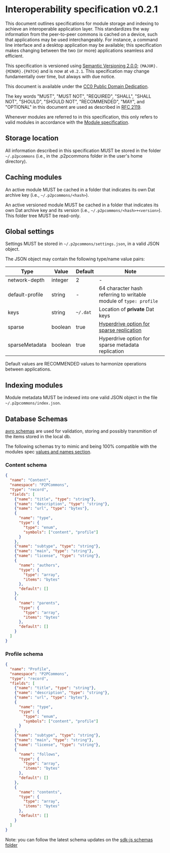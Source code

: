# Interoperability specification v0.2.1

This document outlines specifications for module storage and indexing to achieve an interoperable application layer. This standardizes the way
information from the peer-to-peer commons is cached on a device, such that applications may be used interchangeably. For instance, a command line interface and a desktop
application may be available; this specification makes changing between the two (or more) applications seamless and efficient.

This specification is versioned using [Semantic Versioning
2.0.0](https://semver.org/); `{MAJOR}.{MINOR}.{PATCH}` and is now at
`v0.2.1`. This specification may change fundamentally over time, but always with due notice.

This document is available under the [CC0 Public Domain
Dedication](https://creativecommons.org/publicdomain/zero/1.0/legalcode).

The key words "MUST", "MUST NOT", "REQUIRED", "SHALL", "SHALL NOT",
"SHOULD", "SHOULD NOT", "RECOMMENDED", "MAY", and "OPTIONAL" in this
document are used as described in [RFC
2119](https://www.ietf.org/rfc/rfc2119.txt).

Whenever modules are referred to in this specification, this only refers to valid modules in accordance with the [Module specification](./module.md).

## Storage location

All information described in this specification MUST be stored in the folder `~/.p2pcommons` (i.e., in the .p2pcommons folder in the user's home directory).

## Caching modules

An active module MUST be cached in a folder that indicates its own Dat archive key (i.e., `~/.p2pcommons/<hash>`).

An active versioned module MUST be cached in a folder that indicates its own Dat archive key and its version (i.e., `~/.p2pcommons/<hash>+<version>`). This folder tree MUST be read-only.

## Global settings

Settings MUST be stored in `~/.p2pcommons/settings.json`, in a valid JSON object.

The JSON object may contain the following type/name value pairs:

| Type            | Value   | Default  | Note                                                                                                                            |
|-----------------|---------|----------|---------------------------------------------------------------------------------------------------------------------------------|
| network-depth   | integer | 2        | -                                                                                                                               |
| default-profile | string  | -        | 64 character hash referring to writable module of `type: profile`                                                               |
| keys            | string  | `~/.dat` | Location of **private** Dat keys                                                                                                            |
| sparse          | boolean | true     |  [Hyperdrive option for sparse replication](https://github.com/mafintosh/hyperdrive#var-archive--hyperdrivestorage-key-options) |
| sparseMetadata  | boolean | true     | Hyperdrive option for sparse metadata replication                                                                               |

Default values are RECOMMENDED values to harmonize operations between applications.

## Indexing modules

Module metadata MUST be indexed into one valid JSON object in the file `~/.p2pcommons/index.json`.

## Database Schemas

[avro schemas](https://avro.apache.org/docs/1.8.1/spec.html) are used for validation, storing and possibly transmition of the items stored in the local db.

The following schemas try to mimic and being 100% compatible with the modules spec [values and names section](modules.md#namevalues).

### Content schema

```json
{
  "name": "Content",
  "namespace": "P2PCommons",
  "type": "record",
  "fields": [
    {"name": "title", "type": "string"},
    {"name": "description", "type": "string"},
    {"name": "url", "type": "bytes"},
    {
      "name": "type",
      "type": {
        "type": "enum",
        "symbols": ["content", "profile"]
      }
    },
    {"name": "subtype", "type": "string"},
    {"name": "main", "type": "string"},
    {"name": "license", "type": "string"},
    {
      "name": "authors",
      "type": {
        "type": "array",
        "items": "bytes"
      },
      "default": []
    },
    {
      "name": "parents",
      "type": {
        "type": "array",
        "items": "bytes"
      },
      "default": []
    }
  ]
}
```

### Profile schema

```json
{
  "name": "Profile",
  "namespace": "P2PCommons",
  "type": "record",
  "fields": [
    {"name": "title", "type": "string"},
    {"name": "description", "type": "string"},
    {"name": "url", "type": "bytes"},
    {
      "name": "type",
      "type": {
        "type": "enum",
        "symbols": ["content", "profile"]
      }
    },
    {"name": "subtype", "type": "string"},
    {"name": "main", "type": "string"},
    {"name": "license", "type": "string"},
    {
      "name": "follows",
      "type": {
        "type": "array",
        "items": "bytes"
      },
      "default": []
    },
    {
      "name": "contents",
      "type": {
        "type": "array",
        "items": "bytes"
      },
      "default": []
    }
  ]
}
```

Note: you can follow the latest schema updates on the [sdk-js schemas folder](https://github.com/p2pcommons/sdk-js/tree/master/schemas)
